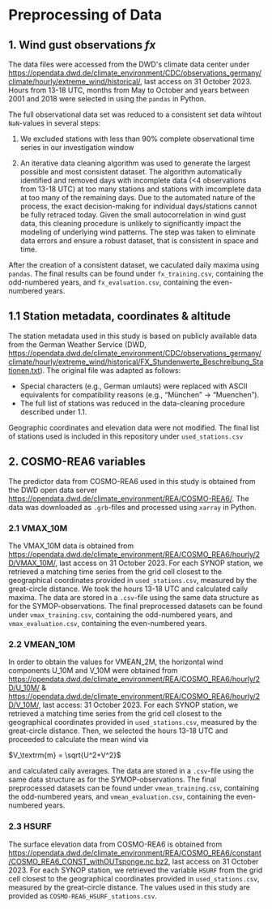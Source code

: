 # Preprocessing of Data

## 1. Wind gust observations $fx$

The data files were accessed from the DWD's climate data center under https://opendata.dwd.de/climate_environment/CDC/observations_germany/climate/hourly/extreme_wind/historical/, last access on 31 October 2023.
Hours from 13-18 UTC, months from May to October and years between 2001 and 2018 were selected in using the `pandas` in Python. 

The full observational data set was reduced to a consistent set data wihtout `NaN`-values in several steps:

1. We excluded stations with less than 90% complete observational time series in our investigation window

2. An iterative data cleaning algorithm was used to generate the largest possible and most consistent dataset. 
The algorithm automatically identified and removed days with incomplete data (<4 observations from 13-18 UTC) at too many stations and stations with imcomplete data at too many of the remaining days.
Due to the automated nature of the process, the exact decision-making for individual days/stations cannot be fully retraced today. 
Given the small autocorrelation in wind gust data, this cleaning procedure is unlikely to significantly impact the modeling of underlying wind patterns. 
The step was taken to eliminate data errors and ensure a robust dataset, that is consistent in space and time.

After the creation of a consistent dataset, we caculated daily maxima using `pandas`. 
The final results can be found under `fx_training.csv`, containing the odd-numbered years, and `fx_evaluation.csv`, containing the even-numbered years.

## 1.1 Station metadata, coordinates & altitude

The station metadata used in this study is based on publicly available data from the German Weather Service (DWD, https://opendata.dwd.de/climate_environment/CDC/observations_germany/climate/hourly/extreme_wind/historical/FX_Stundenwerte_Beschreibung_Stationen.txt). The original file was adapted as follows:

- Special characters (e.g., German umlauts) were replaced with ASCII equivalents for compatibility reasons (e.g., “München” → “Muenchen”).
- The full list of stations was reduced in the data-cleaning procedure described under 1.1.

Geographic coordinates and elevation data were not modified. The final list of stations used is included in this repository under `used_stations.csv`

## 2. COSMO-REA6 variables

The predictor data from COSMO-REA6 used in this study is obtained from the DWD open data server https://opendata.dwd.de/climate_environment/REA/COSMO-REA6/. 
The data was downloaded as `.grb`-files and processed using `xarray` in Python.

### 2.1 VMAX_10M

The VMAX_10M data is obtained from  https://opendata.dwd.de/climate_environment/REA/COSMO_REA6/hourly/2D/VMAX_10M/, last access on 31 October 2023. 
For each SYNOP station, we retrieved a matching time series from the grid cell closest to the geographical coordinates provided in `used_stations.csv`, measured by the great-circle distance.
We took the hours 13-18 UTC and calculated caily maxima. The data are stored in a `.csv`-file using the same data structure as for the SYMOP-observations. 
The final preprocessed datasets can be found under `vmax_training.csv`, containing the odd-numbered years, and `vmax_evaluation.csv`, containing the even-numbered years.

### 2.2 VMEAN_10M

In order to obtain the values for VMEAN_2M, the horizontal wind components U_10M and V_10M were obtained from https://opendata.dwd.de/climate_environment/REA/COSMO_REA6/hourly/2D/U_10M/ 
& https://opendata.dwd.de/climate_environment/REA/COSMO_REA6/hourly/2D/V_10M/, last access: 31 October 2023.
For each SYNOP station, we retrieved a matching time series from the grid cell closest to the geographical coordinates provided in `used_stations.csv`, measured by the great-circle distance.
Then, we selected the hours 13-18 UTC and proceeded to calculate the mean wind via

$V_\textrm{m} = \sqrt{U^2+V^2}$

and calculated caily averages. The data are stored in a `.csv`-file using the same data structure as for the SYMOP-observations. 
The final preprocessed datasets can be found under `vmean_training.csv`, containing the odd-numbered years, and `vmean_evaluation.csv`, containing the even-numbered years.

### 2.3 HSURF

The surface elevation data from COSMO-REA6 is obtained from https://opendata.dwd.de/climate_environment/REA/COSMO_REA6/constant/COSMO_REA6_CONST_withOUTsponge.nc.bz2, last access on 31 October 2023. 
For each SYNOP station, we retrieved the variable `HSURF` from the grid cell closest to the geographical coordinates provided in `used_stations.csv`, measured by the great-circle distance.
The values used in this study are provided as `COSMO-REA6_HSURF_stations.csv`.

